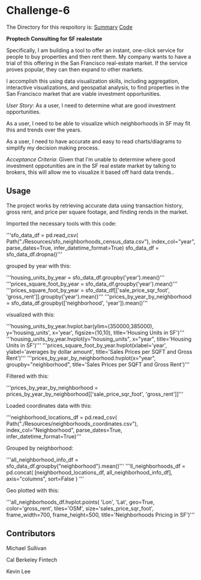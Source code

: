 # Challenge-6
The Directory for this respoitory is:
[Summary](https://github.com/mimisull/Challenge-6/blob/main/README.md)
[Code](https://github.com/mimisull/Challenge-6/blob/main/san_francisco_housing.ipynb)

**Proptech Consulting for SF realestate**

Specifically, I am building a tool to offer an instant, one-click service for people to buy properties and then rent them. My company wants to have a trial of this offering in the San Francisco real-estate market. If the service proves popular, they can then expand to other markets.

I accomplish this using data visualization skills, including aggregation, interactive visualizations, and geospatial analysis, to find properties in the San Francisco market that are viable investment opportunities.

*User Story*:
As a user, I need to determine what are good investment opportunities.

As a user, I need to be able to visualize which neighborhoods in SF may fit this and trends over the years.

As a user, I need to have accurate and easy to read charts/diagrams to simplify my decision making process.

*Acceptance Criteria*:
Given that I’m unable to determine where good investment oppotunities are in the SF real estate market by talking to brokers, this will allow me to visualize it based off hard data trends..


## Usage
The project works by retrieving accurate data using transaction history, gross rent, and price per square footage, and finding rends in the market.

Imported the necessary tools with this code:

'''sfo_data_df = pd.read_csv(
    Path("./Resources/sfo_neighborhoods_census_data.csv"),
    index_col="year",
    parse_dates=True,
    infer_datetime_format=True)
sfo_data_df = sfo_data_df.dropna()'''

grouped by year with this:

'''housing_units_by_year = sfo_data_df.groupby('year').mean()'''
'''prices_square_foot_by_year = sfo_data_df.groupby('year').mean()'''
'''prices_square_foot_by_year = sfo_data_df[['sale_price_sqr_foot', 'gross_rent']].groupby('year').mean()'''
'''prices_by_year_by_neighborhood = sfo_data_df.groupby(['neighborhood', 'year']).mean()'''

visualized with this:

'''housing_units_by_year.hvplot.bar(ylim=(350000,385000), y='housing_units', x='year', figsize=(10,10), title='Housing Units in SF')'''
'''housing_units_by_year.hvplot(y="housing_units", x="year", title='Housing Units in SF')'''
'''prices_square_foot_by_year.hvplot(xlabel='year', ylabel='averages by dollar amount', title='Sales Prices per SQFT and Gross Rent')'''
'''prices_by_year_by_neighborhood.hvplot(x="year", groupby="neighborhood", title='Sales Prices per SQFT and Gross Rent')'''

Filtered with this:

'''prices_by_year_by_neighborhood = prices_by_year_by_neighborhood[['sale_price_sqr_foot', 'gross_rent']]'''

Loaded coordinates data with this:

'''neighborhood_locations_df = pd.read_csv(
    Path("./Resources/neighborhoods_coordinates.csv"),
    index_col="Neighborhood",
    parse_dates=True,
    infer_datetime_format=True)'''

Grouped by neighborhood:

'''all_neighborhood_info_df = sfo_data_df.groupby("neighborhood").mean()'''
'''ll_neighborhoods_df = pd.concat(
    [neighborhood_locations_df, all_neighborhood_info_df], 
    axis="columns",
    sort=False
)
'''

Geo plotted with this:

'''all_neighborhoods_df.hvplot.points(
    'Lon',
    'Lat',
    geo=True,
    color='gross_rent',
    tiles='OSM',
    size='sales_price_sqr_foot',
    frame_width=700,
    frame_height=500,
    title='Neighborhoods Pricing in SF')'''

## Contributors
Michael Sullivan

Cal Berkeley Fintech 

Kevin Lee
